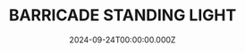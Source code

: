 ---
date: 2024-09-24T00:00:00.000Z
description: A floor standing lamp constructed by @thinklaterstudio out of a wooden New York police barricade.
draft: false
icon: 2024-09-24-barricade-standing-light.webp
language: en
title: BARRICADE STANDING LIGHT
link: https://www.instagram.com/p/DARcYsGSQ0s/?img_index=1
alt: A photograph of a lamp constructed from a police barricade next to a brick wall, with a couch to the right.

---